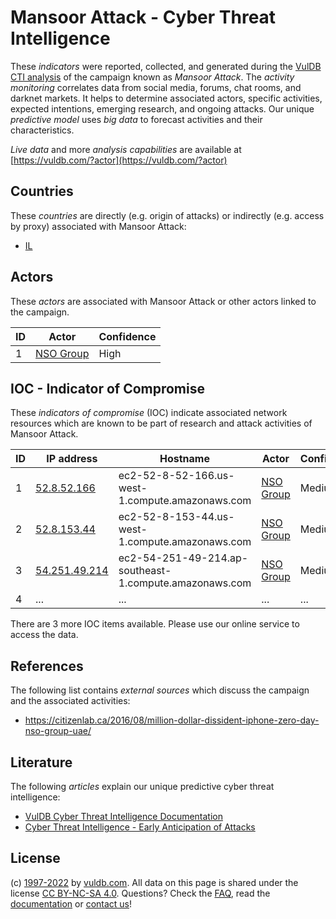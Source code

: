 # Mansoor Attack - Cyber Threat Intelligence

These _indicators_ were reported, collected, and generated during the [VulDB CTI analysis](https://vuldb.com/?kb.cti) of the campaign known as _Mansoor Attack_. The _activity monitoring_ correlates data from social media, forums, chat rooms, and darknet markets. It helps to determine associated actors, specific activities, expected intentions, emerging research, and ongoing attacks. Our unique _predictive model_ uses _big data_ to forecast activities and their characteristics.

_Live data_ and more _analysis capabilities_ are available at [https://vuldb.com/?actor](https://vuldb.com/?actor)

## Countries

These _countries_ are directly (e.g. origin of attacks) or indirectly (e.g. access by proxy) associated with Mansoor Attack:

* [IL](https://vuldb.com/?country.il)

## Actors

These _actors_ are associated with Mansoor Attack or other actors linked to the campaign.

ID | Actor | Confidence
-- | ----- | ----------
1 | [NSO Group](https://vuldb.com/?actor.nso_group) | High

## IOC - Indicator of Compromise

These _indicators of compromise_ (IOC) indicate associated network resources which are known to be part of research and attack activities of Mansoor Attack.

ID | IP address | Hostname | Actor | Confidence
-- | ---------- | -------- | ----- | ----------
1 | [52.8.52.166](https://vuldb.com/?ip.52.8.52.166) | ec2-52-8-52-166.us-west-1.compute.amazonaws.com | [NSO Group](https://vuldb.com/?actor.nso_group) | Medium
2 | [52.8.153.44](https://vuldb.com/?ip.52.8.153.44) | ec2-52-8-153-44.us-west-1.compute.amazonaws.com | [NSO Group](https://vuldb.com/?actor.nso_group) | Medium
3 | [54.251.49.214](https://vuldb.com/?ip.54.251.49.214) | ec2-54-251-49-214.ap-southeast-1.compute.amazonaws.com | [NSO Group](https://vuldb.com/?actor.nso_group) | Medium
4 | ... | ... | ... | ...

There are 3 more IOC items available. Please use our online service to access the data.

## References

The following list contains _external sources_ which discuss the campaign and the associated activities:

* https://citizenlab.ca/2016/08/million-dollar-dissident-iphone-zero-day-nso-group-uae/

## Literature

The following _articles_ explain our unique predictive cyber threat intelligence:

* [VulDB Cyber Threat Intelligence Documentation](https://vuldb.com/?kb.cti)
* [Cyber Threat Intelligence - Early Anticipation of Attacks](https://www.scip.ch/en/?labs.20201022)

## License

(c) [1997-2022](https://vuldb.com/?kb.changelog) by [vuldb.com](https://vuldb.com/?kb.about). All data on this page is shared under the license [CC BY-NC-SA 4.0](https://creativecommons.org/licenses/by-nc-sa/4.0/). Questions? Check the [FAQ](https://vuldb.com/?kb.faq), read the [documentation](https://vuldb.com/?kb) or [contact us](https://vuldb.com/?contact)!
